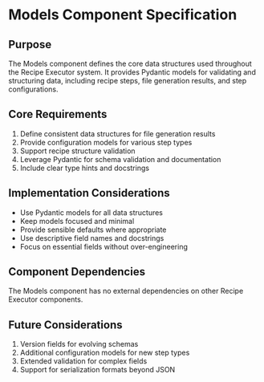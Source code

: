 # Models Component Specification

## Purpose

The Models component defines the core data structures used throughout the Recipe Executor system. It provides Pydantic models for validating and structuring data, including recipe steps, file generation results, and step configurations.

## Core Requirements

1. Define consistent data structures for file generation results
2. Provide configuration models for various step types
3. Support recipe structure validation
4. Leverage Pydantic for schema validation and documentation
5. Include clear type hints and docstrings

## Implementation Considerations

- Use Pydantic models for all data structures
- Keep models focused and minimal
- Provide sensible defaults where appropriate
- Use descriptive field names and docstrings
- Focus on essential fields without over-engineering

## Component Dependencies

The Models component has no external dependencies on other Recipe Executor components.

## Future Considerations

1. Version fields for evolving schemas
2. Additional configuration models for new step types
3. Extended validation for complex fields
4. Support for serialization formats beyond JSON
